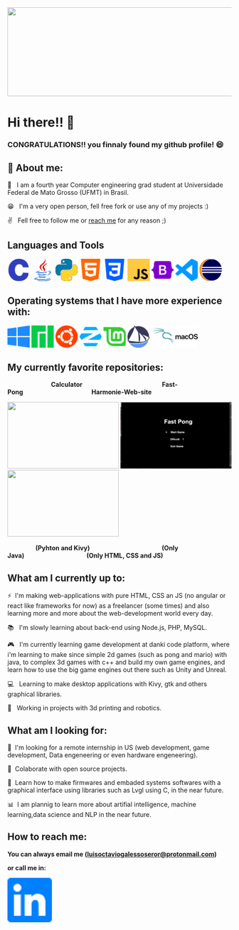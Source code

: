 <img src="profile01.gif" width="800" height="200">

# Hi there!! 👋

 ### CONGRATULATIONS!! you finnaly found my github profile! 😄


## :book: About me:

:school: &nbsp; I am a fourth year Computer engineering grad student at Universidade Federal de Mato Grosso (UFMT) in Brasil.

:grin: &nbsp; I'm a very open person, fell free fork or use any of my projects :)

:v: &nbsp; Fell free to follow me or <a href="#reach_me">reach me</a> for any reason ;)

## Languages and Tools   
<p float="left">             
 
<img src="icons/c.svg" width="50" height="50">   

<img src="icons/java.svg" width="50" height="50">

<img src="icons/python.svg" width="50" height="50">

<img src="icons/html5.svg" width="50" height="50">

<img src="icons/css3.svg" width="50" height="50">

<img src="icons/javascript.svg" width="50" height="50">

<img src="icons/bootstrap.svg" width="50" height="50">

<img src="icons/visualstudiocode.svg" width="50" height="50">

<img src="icons/eclipseide.svg" width="50" height="50">

</p>


## Operating systems that I have more experience with: 

<p float="left">

<img src="icons/windows.svg" width="50" height="50"> 

<img src="icons/manjaro.svg" width="50" height="50">

<img src="icons/ubuntu.svg" width="50" height="50">

<img src="icons/zorin.svg" width="50" height="50">

<img src="icons/linuxmint.svg" width="50" height="50">

<img src="icons/solus.svg" width="50" height="50">

<img src="icons/kalilinux.svg" width="50" height="50">

<img src="icons/macos.svg" width="50" height="50">

<p>

## My currently favorite repositories:

&emsp;&emsp;&emsp;&emsp;&emsp;&emsp;&emsp;**Calculator** &emsp;&emsp;&emsp;&emsp;&emsp;&emsp;&emsp;&emsp;&emsp;&emsp;&emsp;&emsp;&ensp;**Fast-Pong**&emsp;&emsp;&emsp;&emsp;&emsp;&emsp;&emsp;&emsp;&emsp;&emsp;&emsp;**Harmonie-Web-site**

<p float="left">

<img src="calculator.gif" width="250" height="150"> 

<img src="Fast-Pong.gif" width="250" height="150">

<img src="harmonie6.gif" width="250" height="150">

<p>


&emsp;&emsp;&ensp;&emsp;&emsp;**(Pyhton and Kivy)** &emsp;&emsp;&emsp;&emsp;&emsp;&nbsp;&emsp;&emsp;&emsp;&emsp;&emsp;&emsp;**(Only Java)**&emsp;&emsp;&emsp;&emsp;&emsp;&emsp;&emsp;&emsp;&emsp;&emsp;**(Only HTML, CSS and JS)**

## What am I currently up to:

:zap: &nbsp;I'm making web-applications with pure HTML, CSS an JS (no angular or react like frameworks for now) as a freelancer (some times) and also learning more and more about the web-development world every day.

:books: &nbsp; I'm slowly learning about back-end using Node.js, PHP, MySQL.

:video_game: &nbsp; I'm currently learning game development at danki code platform, where i'm learning to make since simple 2d games (such as pong and mario) with java, to complex 3d games with c++ and build my own game engines, and learn how to use the big game engines out there such as Unity and Unreal.

:computer: &nbsp; Learning to make desktop applications with Kivy, gtk and others graphical libraries.

:rocket: &nbsp; Working in projects with 3d printing and robotics.

<div id="reach_me">

## What am I looking for:

:pray: &nbsp;I'm looking for a remote internship in US (web development, game development, Data engeneering or even hardware engeneering).

:metal: &nbsp;Colaborate with open source projects.

:atm: &nbsp;Learn how to make firmwares and embaded systems softwares with a graphical interface using libraries such as Lvgl using C, in the near future. 

:bar_chart: &nbsp;I am plannig to learn more about artifial intelligence, machine learning,data science and NLP in the near future.  



## How to reach me:

**You can always email me (luisoctaviogalessoseror@protonmail.com)**
<p>

**or call me in:**
<p>

[<img src="icons/linkedin.svg" width="100" height="100">](https://www.linkedin.com/in/luisoctaviogs/) 

</div>

<!--
**LuisOctavioGSeror/LuisOctavioGSeror** is a ✨ _special_ ✨ repository because its `README.md` (this file) appears on your GitHub profile.

Here are some ideas to get you started:

- 🔭 I’m currently working on ...
- 🌱 I’m currently learning ...
- 👯 I’m looking to collaborate on ...
- 🤔 I’m looking for help with ...
- 💬 Ask me about ...
- 📫 How to reach me: ...
- 😄 Pronouns: ...
- ⚡ Fun fact: ...
-->
